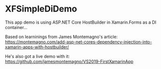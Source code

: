 # XFSimpleDiDemo

This app demo is using ASP.NET Core HostBuilder in Xamarin.Forms as a DI container...

Based on learninings from James Montemagno's article:
https://montemagno.com/add-asp-net-cores-dependency-injection-into-xamarin-apps-with-hostbuilder/

He's also got a live demo with it:
https://github.com/jamesmontemagno/VS2019-FirstXamarinApp
